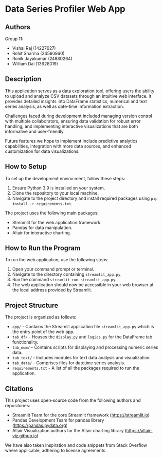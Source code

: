 # Data Series Profiler Web App

## Authors
Group 11: 
- Vishal Raj (14227627)
- Rohit Sharma (24590960)
- Ronik Jayakumar (24680264)
- William Dai (13628019)

## Description
This application serves as a data exploration tool, offering users the ability to upload and analyze CSV datasets through an intuitive web interface. It provides detailed insights into DataFrame statistics, numerical and text series analysis, as well as date-time information extraction.

Challenges faced during development included managing version control with multiple collaborators, ensuring data validation for robust error handling, and implementing interactive visualizations that are both informative and user-friendly.

Future features we hope to implement include predictive analytics capabilities, integration with more data sources, and enhanced customization for data visualizations.

## How to Setup
To set up the development environment, follow these steps:

1. Ensure Python 3.9 is installed on your system.
2. Clone the repository to your local machine.
3. Navigate to the project directory and install required packages using `pip install -r requirements.txt`.

The project uses the following main packages:
- Streamlit for the web application framework.
- Pandas for data manipulation.
- Altair for interactive charting.

## How to Run the Program
To run the web application, use the following steps:

1. Open your command prompt or terminal.
2. Navigate to the directory containing `streamlit_app.py`.
3. Run the command `streamlit run streamlit_app.py`.
4. The web application should now be accessible in your web browser at the local address provided by Streamlit.

## Project Structure
The project is organized as follows:

- `app/` - Contains the Streamlit application file `streamlit_app.py` which is the entry point of the web app.
- `tab_df/` - Houses the `display.py` and `logics.py` for the DataFrame tab functionality.
- `tab_num/` - Contains scripts for displaying and processing numeric series data.
- `tab_text/` - Includes modules for text data analysis and visualization.
- `tab_date/` - Comprises files for datetime series analysis.
- `requirements.txt` - A list of all the packages required to run the application.

## Citations
This project uses open-source code from the following authors and repositories:

- Streamlit Team for the core Streamlit framework (https://streamlit.io)
- Pandas Development Team for pandas library (https://pandas.pydata.org)
- Altair Visualization authors for the Altair charting library (https://altair-viz.github.io)

We have also taken inspiration and code snippets from Stack Overflow where applicable, adhering to license agreements.